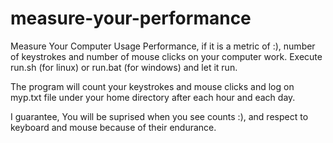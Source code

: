measure-your-performance
========================

Measure Your Computer Usage Performance, if it is a metric of :), number of keystrokes and number of mouse clicks on your computer work.
Execute run.sh (for linux) or run.bat (for windows) and let it run. 

The program will count your keystrokes and mouse clicks and log on myp.txt file under your home directory after each hour and each day. 

I guarantee, You will be suprised when you see counts :), and respect to keyboard and mouse because of their endurance. 
